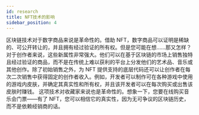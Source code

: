 ```yaml
---
id: research
title: NFT技术的影响
sidebar_position: 4
---
```


区块链技术对于数字商品来说是革命性的。借助 NFT，数字商品可以证明是稀缺的、可公开转让的，并且拥有经过验证的所有权。但是您可能在想……那又怎样？
对于创作者来说，这些新属性非常强大。他们可以在基于区块链的市场上销售独特且经过验证的商品，而不是在传统上难以获利的平台上分发他们的艺术品、音乐或其他创作。除了初始销售之外，为 NFT 提供支持的底层代码还可以让创作者在每次二次销售中获得固定的创作者收入。例如，开发者可以制作可在各种游戏中使用的游戏内皮肤，并确定其真实性和所有权，并且该开发者可以在每次购买或出售该皮肤时赚钱。
这项技术对收藏家来说也是革命性的。想象一下，您要在线购买音乐会门票——有了 NFT，您可以相信它的真实性，因为无可争议的区块链历史，而不是依赖经销商的话。 
